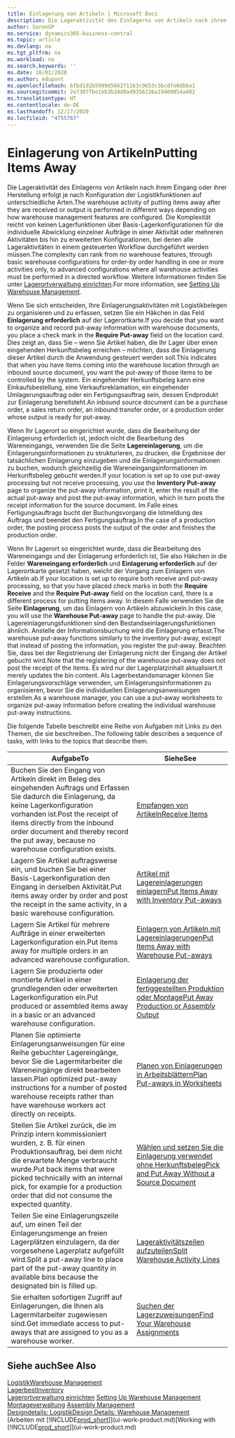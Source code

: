 ```yaml
---
title: Einlagerung von Artikeln | Microsoft Docs
description: Die Lageraktivität des Einlagerns von Artikeln nach ihrem Eingang oder ihrer Herstellung erfolgt je nach Konfiguration der Logistikfunktionen auf unterschiedliche Arten.
author: SorenGP
ms.service: dynamics365-business-central
ms.topic: article
ms.devlang: na
ms.tgt_pltfrm: na
ms.workload: na
ms.search.keywords: ''
ms.date: 10/01/2020
ms.author: edupont
ms.openlocfilehash: 6fbd192b5999d566271163c9653c3bcdfe0dbba1
ms.sourcegitcommit: 2e7307fbe1eb3b34d0ad9356226a19409054a402
ms.translationtype: HT
ms.contentlocale: de-DE
ms.lasthandoff: 12/17/2020
ms.locfileid: "4755767"
---
```

# <a name="putting-items-away"></a><span data-ttu-id="55582-103">Einlagerung von Artikeln</span><span class="sxs-lookup"><span data-stu-id="55582-103">Putting Items Away</span></span>
<span data-ttu-id="55582-104">Die Lageraktivität des Einlagerns von Artikeln nach ihrem Eingang oder ihrer Herstellung erfolgt je nach Konfiguration der Logistikfunktionen auf unterschiedliche Arten.</span><span class="sxs-lookup"><span data-stu-id="55582-104">The warehouse activity of putting items away after they are received or output is performed in different ways depending on how warehouse management features are configured.</span></span> <span data-ttu-id="55582-105">Die Komplexität reicht von keinen Lagerfunktionen über Basis-Lagerkonfigurationen für die individuelle Abwicklung einzelner Aufträge in einer Aktivität oder mehreren Aktivitäten bis hin zu erweiterten Konfigurationen, bei denen alle Lageraktivitäten in einem gesteuerten Workflow durchgeführt werden müssen.</span><span class="sxs-lookup"><span data-stu-id="55582-105">The complexity can rank from no warehouse features, through basic warehouse configurations for order-by order handling in one or more activities only, to advanced configurations where all warehouse activities must be performed in a directed workflow.</span></span> <span data-ttu-id="55582-106">Weitere Informationen finden Sie unter [Lagerortverwaltung einrichten](warehouse-setup-warehouse.md).</span><span class="sxs-lookup"><span data-stu-id="55582-106">For more information, see [Setting Up Warehouse Management](warehouse-setup-warehouse.md).</span></span>

<span data-ttu-id="55582-107">Wenn Sie sich entscheiden, Ihre Einlagerungsaktivitäten mit Logistikbelegen zu organisieren und zu erfassen, setzen Sie ein Häkchen in das Feld **Einlagerung erforderlich** auf der Lagerortkarte.</span><span class="sxs-lookup"><span data-stu-id="55582-107">If you decide that you want to organize and record put-away information with warehouse documents, you place a check mark in the **Require Put-away** field on the location card.</span></span> <span data-ttu-id="55582-108">Dies zeigt an, dass Sie – wenn Sie Artikel haben, die Ihr Lager über einen eingehenden Herkunftsbeleg erreichen – möchten, dass die Einlagerung dieser Artikel durch die Anwendung gesteuert werden soll.</span><span class="sxs-lookup"><span data-stu-id="55582-108">This indicates that when you have items coming into the warehouse location through an inbound source document, you want the put-away of those items to be controlled by the system.</span></span> <span data-ttu-id="55582-109">Ein eingehender Herkunftsbeleg kann eine Einkaufsbestellung, eine Verkaufsreklamation, ein eingehender Umlagerungsauftrag oder ein Fertigungsauftrag sein, dessen Endprodukt zur Einlagerung bereitsteht.</span><span class="sxs-lookup"><span data-stu-id="55582-109">An inbound source document can be a purchase order, a sales return order, an inbound transfer order, or a production order whose output is ready for put-away.</span></span>  

<span data-ttu-id="55582-110">Wenn Ihr Lagerort so eingerichtet wurde, dass die Bearbeitung der Einlagerung erforderlich ist, jedoch nicht die Bearbeitung des Wareneingangs, verwenden Sie die Seite **Lagereinlagerung**, um die Einlagerungsinformationen zu strukturieren, zu drucken, die Ergebnisse der tatsächlichen Einlagerung einzugeben und die Einlagerungsinformationen zu buchen, wodurch gleichzeitig die Wareneingangsinformationen im Herkunftsbeleg gebucht werden.</span><span class="sxs-lookup"><span data-stu-id="55582-110">If your location is set up to use put-away processing but not receive processing, you use the **Inventory Put-away** page to organize the put-away information, print it, enter the result of the actual put-away and post the put-away information, which in turn posts the receipt information for the source document.</span></span> <span data-ttu-id="55582-111">Im Falle eines Fertigungsauftrags bucht der Buchungsvorgang die Istmeldung des Auftrags und beendet den Fertigungsauftrag.</span><span class="sxs-lookup"><span data-stu-id="55582-111">In the case of a production order, the posting process posts the output of the order and finishes the production order.</span></span>

<span data-ttu-id="55582-112">Wenn Ihr Lagerort so eingerichtet wurde, dass die Bearbeitung des Wareneingangs und der Einlagerung erforderlich ist, Sie also Häkchen in die Felder **Wareneingang erforderlich** und **Einlagerung erforderlich** auf der Lagerortkarte gesetzt haben, weicht der Vorgang zum Einlagern von Artikeln ab.</span><span class="sxs-lookup"><span data-stu-id="55582-112">If your location is set up to require both receive and put-away processing, so that you have placed check marks in both the **Require Receive** and the **Require Put-away** field on the location card, there is a different process for putting items away.</span></span> <span data-ttu-id="55582-113">In diesem Falle verwenden Sie die Seite **Einlagerung**, um das Einlagern von Artikeln abzuwickeln.</span><span class="sxs-lookup"><span data-stu-id="55582-113">In this case, you will use the **Warehouse Put-away** page to handle the put-away.</span></span> <span data-ttu-id="55582-114">Die Lagereinlagerungsfunktionen sind den Bestandseinlagerungsfunktionen ähnlich. Anstelle der Informationsbuchung wird die Einlagerung erfasst.</span><span class="sxs-lookup"><span data-stu-id="55582-114">The warehouse put-away functions similarly to the inventory put-away, except that instead of posting the information, you register the put-away.</span></span> <span data-ttu-id="55582-115">Beachten Sie, dass bei der Registrierung der Einlagerung nicht der Eingang der Artikel gebucht wird.</span><span class="sxs-lookup"><span data-stu-id="55582-115">Note that the registering of the warehouse put-away does not post the receipt of the items.</span></span> <span data-ttu-id="55582-116">Es wird nur der Lagerplatzinhalt aktualisiert.</span><span class="sxs-lookup"><span data-stu-id="55582-116">It merely updates the bin content.</span></span> <span data-ttu-id="55582-117">Als Lagerbestandsmanager können Sie Einlagerungsvorschläge verwenden, um Einlagerungsinformationen zu organisieren, bevor Sie die individuellen Einlagerungsanweisungen erstellen.</span><span class="sxs-lookup"><span data-stu-id="55582-117">As a warehouse manager, you can use a put-away worksheets to organize put-away information before creating the individual warehouse put-away instructions.</span></span>

<span data-ttu-id="55582-118">Die folgende Tabelle beschreibt eine Reihe von Aufgaben mit Links zu den Themen, die sie beschreiben..</span><span class="sxs-lookup"><span data-stu-id="55582-118">The following table describes a sequence of tasks, with links to the topics that describe them.</span></span>   

|<span data-ttu-id="55582-119">**Aufgabe**</span><span class="sxs-lookup"><span data-stu-id="55582-119">**To**</span></span>|<span data-ttu-id="55582-120">**Siehe**</span><span class="sxs-lookup"><span data-stu-id="55582-120">**See**</span></span>|  
|------------|-------------|  
|<span data-ttu-id="55582-121">Buchen Sie den Eingang von Artikeln direkt im Beleg des eingehenden Auftrags und Erfassen Sie dadurch die Einlagerung, da keine Lagerkonfiguration vorhanden ist.</span><span class="sxs-lookup"><span data-stu-id="55582-121">Post the receipt of items directly from the inbound order document and thereby record the put away, because no warehouse configuration exists.</span></span>|[<span data-ttu-id="55582-122">Empfangen von Artikeln</span><span class="sxs-lookup"><span data-stu-id="55582-122">Receive Items</span></span>](warehouse-how-receive-items.md)|  
|<span data-ttu-id="55582-123">Lagern Sie Artikel auftragsweise ein, und buchen Sie bei einer Basis-Lagerkonfiguration den Eingang in derselben Aktivität.</span><span class="sxs-lookup"><span data-stu-id="55582-123">Put items away order by order and post the receipt in the same activity, in a basic warehouse configuration.</span></span>|[<span data-ttu-id="55582-124">Artikel mit Lagereinlagerungen einlagern</span><span class="sxs-lookup"><span data-stu-id="55582-124">Put Items Away with Inventory Put-aways</span></span>](warehouse-how-to-put-items-away-with-inventory-put-aways.md)|  
|<span data-ttu-id="55582-125">Lagern Sie Artikel für mehrere Aufträge in einer erweiterten Lagerkonfiguration ein.</span><span class="sxs-lookup"><span data-stu-id="55582-125">Put items away for multiple orders in an advanced warehouse configuration.</span></span>|[<span data-ttu-id="55582-126">Einlagern von Artikeln mit Lagereinlagerungen</span><span class="sxs-lookup"><span data-stu-id="55582-126">Put Items Away with Warehouse Put-aways</span></span>](warehouse-how-to-put-items-away-with-warehouse-put-aways.md)|  
|<span data-ttu-id="55582-127">Lagern Sie produzierte oder montierte Artikel in einer grundlegenden oder erweiterten Lagerkonfiguration ein.</span><span class="sxs-lookup"><span data-stu-id="55582-127">Put produced or assembled items away in a basic or an advanced warehouse configuration.</span></span>|[<span data-ttu-id="55582-128">Einlagerung der fertiggestellten Produktion oder Montage</span><span class="sxs-lookup"><span data-stu-id="55582-128">Put Away Production or Assembly Output</span></span>](warehouse-how-to-put-away-production-output.md)|
|<span data-ttu-id="55582-129">Planen Sie optimierte Einlagerungsanweisungen für eine Reihe gebuchter Lagereingänge, bevor Sie die Lagermitarbeiter die Wareneingänge direkt bearbeiten lassen.</span><span class="sxs-lookup"><span data-stu-id="55582-129">Plan optimized put-away instructions for a number of posted warehouse receipts rather than have warehouse workers act directly on receipts.</span></span>|[<span data-ttu-id="55582-130">Planen von Einlagerungen in Arbeitsblättern</span><span class="sxs-lookup"><span data-stu-id="55582-130">Plan Put-aways in Worksheets</span></span>](warehouse-how-to-plan-put-aways-in-worksheets.md)|  
|<span data-ttu-id="55582-131">Stellen Sie Artikel zurück, die im Prinzip intern kommissioniert wurden, z. B. für einen Produktionsauftrag, bei dem nicht die erwartete Menge verbraucht wurde.</span><span class="sxs-lookup"><span data-stu-id="55582-131">Put back items that were picked technically with an internal pick, for example for a production order that did not consume the expected quantity.</span></span>|[<span data-ttu-id="55582-132">Wählen und setzen Sie die Einlagerung verwendet ohne Herkunftsbeleg</span><span class="sxs-lookup"><span data-stu-id="55582-132">Pick and Put Away Without a Source Document</span></span>](warehouse-how-to-create-put-aways-from-internal-put-aways.md)|
|<span data-ttu-id="55582-133">Teilen Sie eine Einlagerungszeile auf, um einen Teil der Einlagerungsmenge an freien Lagerplätzen einzulagern, da der vorgesehene Lagerplatz aufgefüllt wird.</span><span class="sxs-lookup"><span data-stu-id="55582-133">Split a put-away line to place part of the put-away quantity in available bins because the designated bin is filled up.</span></span>|[<span data-ttu-id="55582-134">Lageraktivitätszeilen aufzuteilen</span><span class="sxs-lookup"><span data-stu-id="55582-134">Split Warehouse Activity Lines</span></span>](warehouse-how-to-split-warehouse-activity-lines.md)|
|<span data-ttu-id="55582-135">Sie erhalten sofortigen Zugriff auf Einlagerungen, die Ihnen als Lagermitarbeiter zugewiesen sind.</span><span class="sxs-lookup"><span data-stu-id="55582-135">Get immediate access to put-aways that are assigned to you as a warehouse worker.</span></span>|[<span data-ttu-id="55582-136">Suchen der Lagerzuweisungen</span><span class="sxs-lookup"><span data-stu-id="55582-136">Find Your Warehouse Assignments</span></span>](warehouse-how-to-find-your-warehouse-assignments.md)|    

## <a name="see-also"></a><span data-ttu-id="55582-137">Siehe auch</span><span class="sxs-lookup"><span data-stu-id="55582-137">See Also</span></span>  
[<span data-ttu-id="55582-138">Logistik</span><span class="sxs-lookup"><span data-stu-id="55582-138">Warehouse Management</span></span>](warehouse-manage-warehouse.md)  
[<span data-ttu-id="55582-139">Lagerbest</span><span class="sxs-lookup"><span data-stu-id="55582-139">Inventory</span></span>](inventory-manage-inventory.md)  
<span data-ttu-id="55582-140">[Lagerortverwaltung einrichten](warehouse-setup-warehouse.md)   </span><span class="sxs-lookup"><span data-stu-id="55582-140">[Setting Up Warehouse Management](warehouse-setup-warehouse.md)   </span></span>  
<span data-ttu-id="55582-141">[Montageverwaltung](assembly-assemble-items.md)  </span><span class="sxs-lookup"><span data-stu-id="55582-141">[Assembly Management](assembly-assemble-items.md)  </span></span>  
[<span data-ttu-id="55582-142">Designdetails: Logistik</span><span class="sxs-lookup"><span data-stu-id="55582-142">Design Details: Warehouse Management</span></span>](design-details-warehouse-management.md)  
<span data-ttu-id="55582-143">[Arbeiten mit [!INCLUDE[prod_short](includes/prod_short.md)]](ui-work-product.md)</span><span class="sxs-lookup"><span data-stu-id="55582-143">[Working with [!INCLUDE[prod_short](includes/prod_short.md)]](ui-work-product.md)</span></span>  
